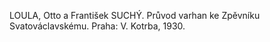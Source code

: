 LOULA, Otto a František SUCHÝ. Průvod varhan ke Zpěvníku Svatováclavskému. Praha: V. Kotrba, 1930. 
